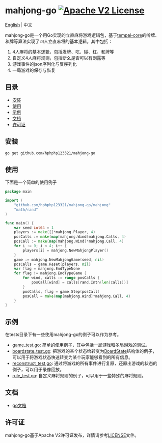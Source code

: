 # mahjong-go [![Apache V2 License](https://img.shields.io/badge/license-Apache%20V2-blue.svg)](LICENSE)

[English](README.md) | 中文

mahjong-go是一个用Go实现的立直麻将游戏逻辑包，基于[tempai-core](https://github.com/dnovikoff/tempai-core)的听牌、和牌等算法实现了四人立直麻将的基本逻辑。其中包括：
1. 4人麻将的基本逻辑，包括发牌、吃、碰、杠、和牌等
2. 自定义4人麻将规则，包括断幺是否可以有副露等
3. 游戏事件的json序列化与反序列化
4. 一局游戏的保存与恢复

## 目录
- [安装](#安装)
- [使用](#使用)
- [示例](#示例)
- [文档](#文档)
- [许可证](#许可证)

## 安装
```bash
go get github.com/hphphp123321/mahjong-go
```

## 使用
下面是一个简单的使用例子
```go
package main

import (
	"github.com/hphphp123321/mahjong-go/mahjong"
	"math/rand"
)

func main() {
	var seed int64 = 1
	players := make([]*mahjong.Player, 4)
	posCalls := make(map[mahjong.Wind]mahjong.Calls, 4)
	posCall := make(map[mahjong.Wind]*mahjong.Call, 4)
	for i := 0; i < 4; i++ {
		players[i] = mahjong.NewMahjongPlayer()
	}
	game := mahjong.NewMahjongGame(seed, nil)
	posCalls = game.Reset(players, nil)
	var flag = mahjong.EndTypeNone
	for flag != mahjong.EndTypeGame {
		for wind, calls := range posCalls {
			posCall[wind] = calls[rand.Intn(len(calls))]
		}
		posCalls, flag = game.Step(posCall)
		posCall = make(map[mahjong.Wind]*mahjong.Call, 4)
	}
}
```

## 示例
在tests目录下有一些使用mahjong-go的例子可以作为参考。
- [game_test.go](tests/game_test.go): 简单的使用例子，其中包括一局游戏和多局游戏的测试。
- [boardstate_test.go](tests/boardstate_test.go): 把游戏的某个状态给转变为[BoardState](https://github.com/hphphp123321/mahjong-go/mahjong/boardstate.go)结构体的例子，可以用于将游戏状态快速转变为某个玩家能够看到的所有信息。
- [reconstruct_test.go](tests/reconstruct_test.go): 通过将游戏的所有事件进行复原，还原出游戏的状态的例子，可以用于录像回放。
- [rule_test.go](tests/rule_test.go): 自定义麻将规则的例子，可以用于一些特殊的麻将规则。


## 文档
- [go文档](https://pkg.go.dev/github.com/hphphp123321/mahjong-go)

## 许可证
mahjong-go基于Apache V2许可证发布，详情请参考[LICENSE](LICENSE)文件。